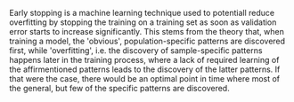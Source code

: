 Early stopping is a machine learning technique used to potentiall reduce overfitting by stopping the training on a training set as soon as validation error starts to increase significantly.
This stems from the theory that, when training a model, the 'obvious', population-specific patterns are discovered first, while 'overfitting', i.e. the discovery of sample-specific patterns happens later in the training process, where a lack of required learning of the affirmentioned patterns leads to the discovery of the latter patterns. 
If that were the case, there would be an optimal point in time where most of the general, but few of the specific patterns are discovered.